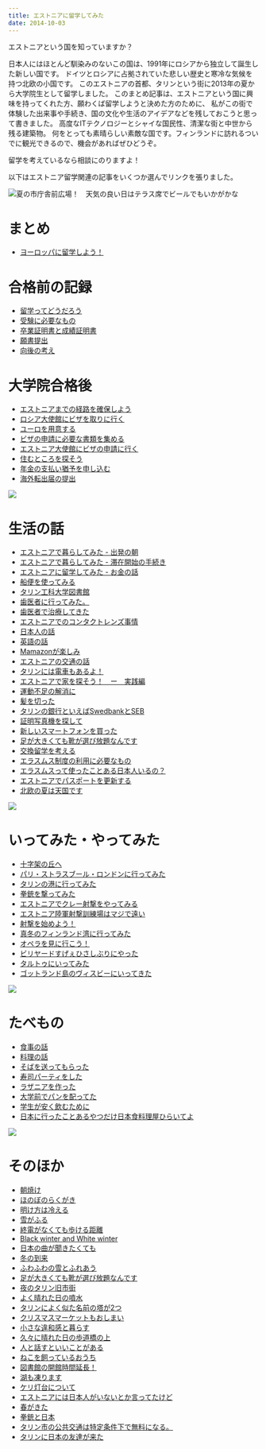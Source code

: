 ```yaml
---
title: エストニアに留学してみた
date: 2014-10-03
---
```



エストニアという国を知っていますか？

日本人にはほとんど馴染みのないこの国は、1991年にロシアから独立して誕生した新しい国です。
ドイツとロシアに占拠されていた悲しい歴史と寒冷な気候を持つ北欧の小国です。
このエストニアの首都、タリンという街に2013年の夏から大学院生として留学しました。
このまとめ記事は、エストニアという国に興味を持ってくれた方、願わくば留学しようと決めた方のために、
私がこの街で体験した出来事や手続き、国の文化や生活のアイデアなどを残しておこうと思って書きました。
高度なITテクノロジーとシャイな国民性、清潔な街と中世から残る建築物。
何をとっても素晴らしい素敵な国です。フィンランドに訪れるついでに観光できるので、機会があればぜひどうぞ。

留学を考えているなら相談にのりますよ！

以下はエストニア留学関連の記事をいくつか選んでリンクを張りました。

![夏の市庁舎前広場！　天気の良い日はテラス席でビールでもいかがかな](https://photos.xar.sh/10876483114_2b088008c4_b_d.jpg)

# まとめ
- [ヨーロッパに留学しよう！](/post/1412920484)

# 合格前の記録
- [留学ってどうだろう](/post/67066378755)
- [受験に必要なもの](/post/67066366866)
- [卒業証明書と成績証明書](/post/67066373671)
- [願書提出](/post/67066376891)
- [向後の考え](/post/67066371561)

# 大学院合格後
- [エストニアまでの経路を確保しよう](/post/67066349945)
- [ロシア大使館にビザを取りに行く](/post/67066351289)
- [ユーロを用意する](/post/67066347939)
- [ビザの申請に必要な書類を集める](/post/67066365623)
- [エストニア大使館にビザの申請に行く](/post/67066378126)
- [住むところを探そう](/post/67066343052)
- [年金の支払い猶予を申し込む](/post/67066362929)
- [海外転出届の提出](/post/67066370869)

![](https://photos.xar.sh/10876715736_263c95570d_h.jpg)

# 生活の話
- [エストニアで暮らしてみた - 出発の朝](/post/67066376253)
- [エストニアで暮らしてみた - 滞在開始の手続き](/post/67066350677)
- [エストニアに留学してみた - お金の話](/post/67086640953)
- [船便を使ってみる](/post/67461870123)
- [タリン工科大学図書館](/post/66953154569)
- [歯医者に行ってみた。](/post/68871255212)
- [歯医者で治療してきた](/post/69861613827)
- [エストニアでのコンタクトレンズ事情](/post/80184500631)
- [日本人の話](/post/78569166467)
- [英語の話](/post/76527540012)
- [Mamazonが楽しみ](/post/76333469839)
- [エストニアの交通の話](/post/76260272297)
- [タリンには電車もあるよ！](/post/79914460935)
- [エストニアで家を探そう！　ー　実践編](/post/84949297069)
- [運動不足の解消に](/post/77369629225)
- [髪を切った](/post/86724825254)
- [タリンの銀行といえばSwedbankとSEB](/post/74194840556)
- [証明写真機を探して](/post/76563342754)
- [新しいスマートフォンを買った](/post/84953253294)
- [足が大きくても靴が選び放題なんです](/post/77411718759)
- [交換留学を考える](/post/76020677359)
- [エラスムス制度の利用に必要なもの](/post/78934068340)
- [エラスムスって使ったことある日本人いるの？](/post/78876632023)
- [エストニアでパスポートを更新する](/post/83318669426)
- [北欧の夏は天国です](/post/86134433504)

![](https://photos.xar.sh/10876517356_e6950c5486_h.jpg)

# いってみた・やってみた
- [十字架の丘へ](/post/77628228263)
- [パリ・ストラスブール・ロンドンに行ってみた](/post/110346878934)
- [タリンの港に行ってみた](/post/76334817717)
- [拳銃を撃ってみた](/post/76769926024)
- [エストニアでクレー射撃をやってみる](/post/78110955101)
- [エストニア陸軍射撃訓練場はマジで遠い](/post/87223598884)
- [射撃を始めよう！](/post/83315748441)
- [真冬のフィンランド湾に行ってみた](/post/74281883031)
- [オペラを見に行こう！](/post/82921467018)
- [ビリヤードすげぇひさしぶりにやった](/post/73654203465)
- [タルトゥにいってみた](/post/84948151479)
- [ゴットランド島のヴィスビーにいってきた](/post/95584726554)

![](https://photos.xar.sh/10876479434_b7cbedd463_h.jpg)

# たべもの
- [食事の話](/post/78565500372)
- [料理の話](/post/79911806016)
- [そばを送ってもらった](/post/68466011182)
- [寿司パーティをした](/post/70214979848)
- [ラザニアを作った](/post/68669465764)
- [大学前でパンを配ってた](/post/87223232929)
- [学生が安く飲むために](/post/106388561054)
- [日本に行ったことあるやつだけ日本食料理屋ひらいてよ](/post/84538731324)

![](https://photos.xar.sh/11752809606_58b8356a92_h.jpg)

# そのほか
- [朝焼け](/post/66952875253)
- [ほのぼのらくがき](/post/67077412168)
- [明け方は冷える](/post/67077515416)
- [雪がふる](/post/68148177647)
- [終電がなくても歩ける距離](/post/67221409630)
- [Black winter and White winter](/post/68989428665)
- [日本の曲が聞きたくても](/post/67480302334)
- [冬の到来](/post/73654830545)
- [ふわふわの雪とふれあう](/post/75830245358)
- [足が大きくても靴が選び放題なんです](/post/77411718759)
- [夜のタリン旧市街](/post/76334287178)
- [よく晴れた日の噴水](/post/76332739059)
- [タリンによく似た名前の塔が2つ](/post/78963245892)
- [クリスマスマーケットもおしまい](/post/76335069843)
- [小さな違和感と暮らす](/post/79961330457)
- [久々に晴れた日の歩道橋の上](/post/74194664106)
- [人と話すといいことがある](/post/85045789049)
- [ねこを飼っているおうち](/post/76332789828)
- [図書館の開館時間延長！](/post/68879367304)
- [湖も凍ります](/post/78026596418)
- [ケリ灯台について](/post/85007315674)
- [エストニアには日本人がいないとか言ってたけど](/post/86310609674)
- [春がきた](/post/84336432399)
- [拳銃と日本](/post/87023508389)
- [タリン市の公共交通は特定条件下で無料になる。](/post/87093774474)
- [タリンに日本の友達が来た](/post/91702202284)
